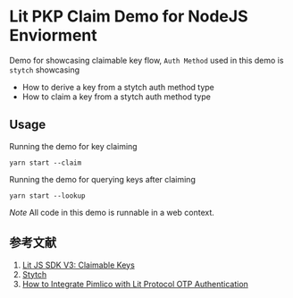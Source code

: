 # Lit PKP Claim Demo for NodeJS Enviorment

Demo for showcasing claimable key flow, `Auth Method` used in this demo is `stytch` showcasing
- How to derive a key from a stytch auth method type
- How to claim a key from a stytch auth method type

## Usage
Running the demo for key claiming 

```
yarn start --claim
```

Running the demo for querying keys after claiming
```
yarn start --lookup
```

*Note* All code in this demo is runnable in a web context.

## 参考文献
1. [Lit JS SDK V3: Claimable Keys](https://spark.litprotocol.com/lit-js-sdk-v3-claimable-keys/)
2. [Stytch](https://stytch.com/docs?ref=spark.litprotocol.com)
3. [How to Integrate Pimlico with Lit Protocol OTP Authentication](https://docs.pimlico.io/how-to/integrations/lit-protocol)
